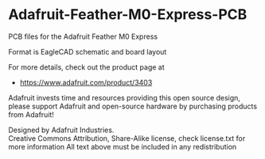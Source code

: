 # Adafruit-Feather-M0-Express-PCB
PCB files for the Adafruit Feather M0 Express

Format is EagleCAD schematic and board layout

For more details, check out the product page at

  * https://www.adafruit.com/product/3403

Adafruit invests time and resources providing this open source design, 
please support Adafruit and open-source hardware by purchasing 
products from Adafruit!

Designed by Adafruit Industries.  
Creative Commons Attribution, Share-Alike license, check license.txt for more information
All text above must be included in any redistribution